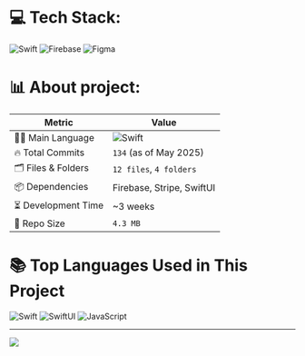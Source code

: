 
# 💻 Tech Stack:
![Swift](https://img.shields.io/badge/swift-F54A2A?style=for-the-badge&logo=swift&logoColor=white) ![Firebase](https://img.shields.io/badge/firebase-a08021?style=for-the-badge&logo=firebase&logoColor=ffcd34) ![Figma](https://img.shields.io/badge/figma-%23F24E1E.svg?style=for-the-badge&logo=figma&logoColor=white)

# 📊 About project:


| Metric               | Value                    |
|----------------------|--------------------------|
| 🧑‍💻 Main Language     | ![Swift](https://img.shields.io/badge/swift-F54A2A?style=for-the-badge&logo=swift&logoColor=white) |
| 🔥 Total Commits     | `134` (as of May 2025)   |
| 🗂️ Files & Folders    | `12 files`, `4 folders`  |
| 📦 Dependencies       | Firebase, Stripe, SwiftUI |
| ⏳ Development Time   | ~3 weeks                 |
| 📁 Repo Size          | `4.3 MB`                 |


# 📚 Top Languages Used in This Project

![Swift](https://img.shields.io/badge/Swift-65%25-F54A2A?style=for-the-badge&logo=swift&logoColor=white)
![SwiftUI](https://img.shields.io/badge/SwiftUI-25%25-005FAD?style=for-the-badge&logo=apple&logoColor=white)
![JavaScript](https://img.shields.io/badge/JavaScript-10%25-F7DF1E?style=for-the-badge&logo=javascript&logoColor=black)

---
[![](https://visitcount.itsvg.in/api?id=easyCartProject&label=Views&color=6&icon=5)](https://visitcount.itsvg.in)
